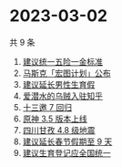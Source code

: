 # 2023-03-02

共 9 条

<!-- BEGIN -->
<!-- 最后更新时间 Thu Mar 02 2023 20:14:31 GMT+0800 (China Standard Time) -->

1. [建议统一五险一金标准](https://www.zhihu.com/search?q=%E5%BB%BA%E8%AE%AE%E7%BB%9F%E4%B8%80%E4%BA%94%E9%99%A9%E4%B8%80%E9%87%91%E6%A0%87%E5%87%86)
1. [马斯克「宏图计划」公布](https://www.zhihu.com/search?q=%E9%A9%AC%E6%96%AF%E5%85%8B%E3%80%8C%E5%AE%8F%E5%9B%BE%E8%AE%A1%E5%88%92%E3%80%8D%E5%85%AC%E5%B8%83)
1. [建议延长男性生育假](https://www.zhihu.com/search?q=%E5%BB%BA%E8%AE%AE%E5%BB%B6%E9%95%BF%E7%94%B7%E6%80%A7%E7%94%9F%E8%82%B2%E5%81%87)
1. [爱潜水的乌贼入驻知乎](https://www.zhihu.com/search?q=%E7%88%B1%E6%BD%9C%E6%B0%B4%E7%9A%84%E4%B9%8C%E8%B4%BC%E5%85%A5%E9%A9%BB%E7%9F%A5%E4%B9%8E)
1. [十三邀 7 回归](https://www.zhihu.com/search?q=%E5%8D%81%E4%B8%89%E9%82%80%207%20%E5%9B%9E%E5%BD%92)
1. [原神 3.5 版本上线](https://www.zhihu.com/search?q=%E5%8E%9F%E7%A5%9E%203.5%20%E7%89%88%E6%9C%AC%E4%B8%8A%E7%BA%BF)
1. [四川甘孜 4.8 级地震](https://www.zhihu.com/search?q=%E5%9B%9B%E5%B7%9D%E7%94%98%E5%AD%9C%204.8%20%E7%BA%A7%E5%9C%B0%E9%9C%87)
1. [建议延长春节假期至 9 天](https://www.zhihu.com/search?q=%E5%BB%BA%E8%AE%AE%E5%BB%B6%E9%95%BF%E6%98%A5%E8%8A%82%E5%81%87%E6%9C%9F%E8%87%B3%209%20%E5%A4%A9)
1. [建议生育登记应全国统一](https://www.zhihu.com/search?q=%E5%BB%BA%E8%AE%AE%E7%94%9F%E8%82%B2%E7%99%BB%E8%AE%B0%E5%BA%94%E5%85%A8%E5%9B%BD%E7%BB%9F%E4%B8%80)

<!-- END -->
